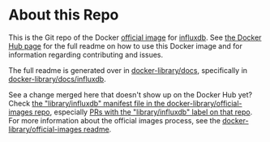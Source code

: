 # About this Repo

This is the Git repo of the Docker [official image](https://docs.docker.com/docker-hub/official_repos/) for [influxdb](https://registry.hub.docker.com/_/influxdb/). See [the Docker Hub page](https://registry.hub.docker.com/_/influxdb/) for the full readme on how to use this Docker image and for information regarding contributing and issues.

The full readme is generated over in [docker-library/docs](https://github.com/docker-library/docs), specifically in [docker-library/docs/influxdb](https://github.com/docker-library/docs/tree/master/influxdb).

See a change merged here that doesn't show up on the Docker Hub yet? Check [the "library/influxdb" manifest file in the docker-library/official-images repo](https://github.com/docker-library/official-images/blob/master/library/influxdb), especially [PRs with the "library/influxdb" label on that repo](https://github.com/docker-library/official-images/labels/library%2Finfluxdb). For more information about the official images process, see the [docker-library/official-images readme](https://github.com/docker-library/official-images/blob/master/README.md).

<!-- THIS FILE IS GENERATED BY https://github.com/docker-library/docs/blob/master/generate-repo-stub-readme.sh -->
